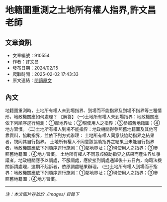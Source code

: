 # 地籍圖重測之土地所有權人指界,許文昌老師

## 文章資訊
- 文章編號：910554
- 作者：許文昌
- 發布日期：2024/02/15
- 爬取時間：2025-02-02 17:43:33
- 原文連結：[閱讀原文](https://real-estate.get.com.tw/Columns/detail.aspx?no=910554)

## 內文
地籍圖重測時，土地所有權人未到場指界、到場而不能指界及到場不指界等三種情形，地政機關應如何處理？
【解答】
(一)土地所有權人未到場指界：地政機關應依下列順序逕行施測：①鄰地界址；②現使用人之指界；③參照舊地籍圖；④地方習慣。
(二)土地所有權人到場不能指界：地政機關得參照舊地籍圖及其他可靠資料，協助指界，並依下列方式辦理：
土地所有權人同意該協助指界之結果者，視同其自行指界。
土地所有權人不同意該協助指界之結果且未能自行指界者，地政機關應依下列順序逕行施測：①鄰地界址；②現使用人之指界；③參照舊地籍圖；④地方習慣。
土地所有權人不同意該協助指界之結果而產生界址爭議者，地政機關應予以調處，不服調處，應於接到調處通知後十五日內，向司法機關訴請處理，逾期不起訴者，依原調處結果辦理。
(三)土地所有權人到場而不指界：地政機關應依下列順序逕行施測：①鄰地界址；②現使用人之指界；③參照舊地籍圖；④地方習慣。

---
*注：本文圖片存放於 ./images/ 目錄下*
